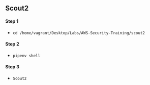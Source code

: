 ## Scout2

#### Step 1
* `cd ﻿/home/vagrant/Desktop/Labs/AWS-Security-Training/scout2`

#### Step 2
* `pipenv shell`

#### Step 3
* `Scout2`